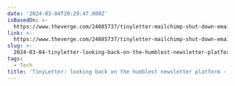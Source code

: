 ```yaml
---
date: '2024-03-04T20:29:47.000Z'
isBasedOn: >-
  https://www.theverge.com/24085737/tinyletter-mailchimp-shut-down-email-newsletters
link: >-
  https://www.theverge.com/24085737/tinyletter-mailchimp-shut-down-email-newsletters
slug: >-
  2024-03-04-tinyletter-looking-back-on-the-humblest-newsletter-platform-the-verge
tags:
  - Tech
title: 'TinyLetter: looking back on the humblest newsletter platform - The Verge'
---
```


